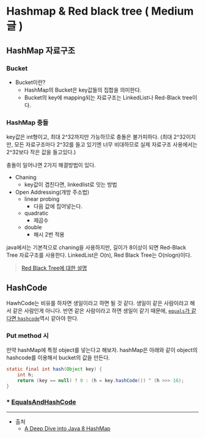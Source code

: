 # Hashmap & Red black tree ( Medium 글 )

## HashMap 자료구조

### Bucket

* Bucket이란?
  * HashMap의 Bucket은 key값들의 집합을 의미한다.
  * Bucket의 key에 mapping되는 자료구조는 LinkedList나 Red-Black tree이다.

### HashMap 충돌

key값은 int형이고, 최대 2^32까지만 가능하므로 충돌은 불가피하다.
(최대 2^32이지만, 모든 자료구조마다 2^32를 들고 있기엔 너무 비대하므로 실제 자료구조 사용에서는 2^32보다 작은 값을 들고있다.)

충돌이 일어나면 2가지 해결방법이 있다.
* Chaning
  * key값이 겹친다면, linkedlist로 잇는 방법
* Open Addressing(개방 주소법)
  * linear probing
    * 다음 값에 집어넣는다.
  * quadratic
    * 제곱수
  * double
    * 해시 2번 적용

java에서는 기본적으로 chaning을 사용하지만, 길이가 8이상이 되면 Red-Black Tree 자료구조를 사용한다.
LinkedList은 O(n), Red Black Tree는 O(nlogn)이다.

> [Red Black Tree에 대한 설명](./RedBlackTree.md)

## HashCode

HawhCode는 비유를 하자면 생일이라고 하면 될 것 같다. 
생일이 같은 사람이라고 해서 같은 사람인게 아니다.
반면 같은 사람이라고 하면 생일이 같기 때문에, <u>`equals`가 같다면 `hashcode`</u>역시 같아야 한다.

### Put method 시

만약 hashMap에 특정 object를 넣는다고 해보자.
hashMap은 아래와 같이 object의 hashcode를 이용해서 bucket의 값을 만든다.

```java
static final int hash(Object key) {
    int h;
    return (key == null) ? 0 : (h = key.hashCode()) ^ (h >>> 16);
}
```

### * [EqualsAndHashCode](EqualsAndHashCode.md)

<hr/>

* 출처
  * [A Deep Dive into Java 8 HashMap](https://medium.com/geekculture/a-deep-dive-into-java-8-hashmap-a976aca22f9b)



